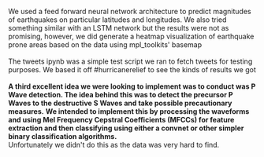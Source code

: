 We used a feed forward neural network architecture to predict magnitudes of earthquakes on particular latitudes and longitudes. We also tried something similar with an LSTM network but the results were not as promising, however, we did generate a heatmap visualization of earthquake prone areas based on the data using mpl_toolkits' basemap 
<br><br>
The tweets ipynb was a simple test script we ran to fetch tweets for testing purposes. We based it off #hurricanerelief to see the kinds of results we got</b>
<br><br>
<b> A third excellent idea we were looking to implement was to conduct was P Wave detection. The idea behind this was to detect the precursor P Waves to the destructive S Waves and take possible precautionary measures.</b>
<b> We intended to implement this by processing the waveforms and using Mel Frequency Cepstral Coefficients (MFCCs) for feature extraction and then classifying using either a convnet or other simpler binary classification algorithms.</b>
<br>
Unfortunately we didn't do this as the data was very hard to find.

